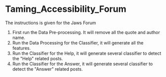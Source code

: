 # Taming_Accessibility_Forum

The instructions is given for the Jaws Forum

1. First run the Data Pre-processing. It will remove all the quote and author name.
2. Run the Data Processing for the Classifier, it will generate all the features.
3. Run the Classifier for the Help, it will generate several classifier to detect the "Help" related posts.
4. Run the Classifier for the Answer, it will generate several classifier to detect the "Answer" related posts.

